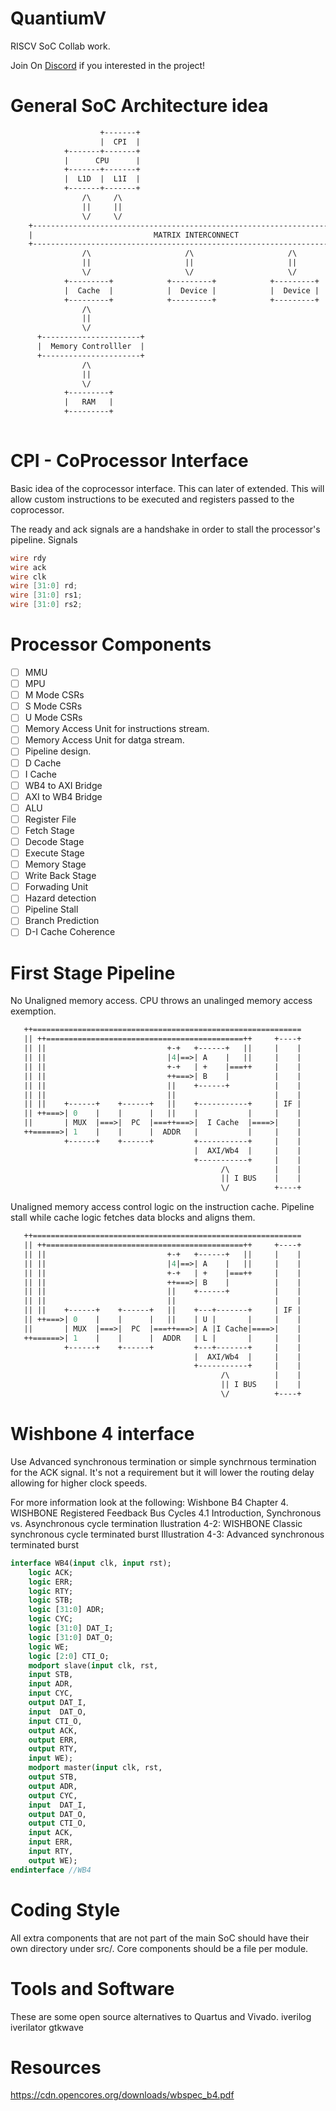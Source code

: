 # QuantiumV
RISCV SoC Collab work.

Join On [Discord](https://discord.gg/sQjhBvWXjF) if you interested in the project!

# General SoC Architecture idea
```sv
                    +-------+
                    |  CPI  |
            +-------+-------+
            |      CPU      |
            +-------+-------+
            |  L1D  |  L1I  |
            +-------+-------+
                /\     /\
                ||     ||
                \/     \/
    +------------------------------------------------------------------+
    |                           MATRIX INTERCONNECT                    |
    +------------------------------------------------------------------+
                /\                     /\                     /\
                ||                     ||                     ||
                \/                     \/                     \/
            +---------+            +---------+            +---------+
            |  Cache  |            |  Device |            |  Device |
            +---------+            +---------+            +---------+
                /\
                ||
                \/
      +----------------------+
      |  Memory Controlller  |
      +----------------------+
                /\
                ||
                \/
            +---------+
            |   RAM   |
            +---------+
            
```

# CPI - CoProcessor Interface
Basic idea of the coprocessor interface. This can later of extended.
This will allow custom instructions to be executed and registers passed to the coprocessor.

The ready and ack signals are a handshake in order to stall the processor's pipeline.
Signals
```verilog
wire rdy
wire ack
wire clk
wire [31:0] rd;
wire [31:0] rs1;
wire [31:0] rs2;
```

# Processor Components
 - [ ] MMU
 - [ ] MPU
 - [ ] M Mode CSRs
 - [ ] S Mode CSRs
 - [ ] U Mode CSRs
 - [ ] Memory Access Unit for instructions stream.
 - [ ] Memory Access Unit for datga stream.
 - [ ] Pipeline design.
 - [ ] D Cache
 - [ ] I Cache
 - [ ] WB4 to AXI Bridge
 - [ ] AXI to WB4 Bridge
 - [ ] ALU
 - [ ] Register File
 - [ ] Fetch Stage
 - [ ] Decode Stage
 - [ ] Execute Stage
 - [ ] Memory Stage
 - [ ] Write Back Stage
 - [ ] Forwading Unit
 - [ ] Hazard detection
 - [ ] Pipeline Stall
 - [ ] Branch Prediction
 - [ ] D-I Cache Coherence

# First Stage Pipeline

No Unaligned memory access. CPU throws an unalinged memory access exemption.

```sv
   ++============================================================
   || ++============================================++     +----+
   || ||                           +-+   +------+   ||     |    |
   || ||                           |4|==>| A    |   ||     |    |
   || ||                           +-+   | +    |===++     |    |
   || ||                           ++===>| B    |          |    |
   || ||                           ||    +------+          |    |
   || ||                           ||                      |    |
   || ||    +------+    +------+   ||    +-----------+     | IF |
   || ++===>| 0    |    |      |   ||    |           |     |    |
   ||       | MUX  |===>|  PC  |===++===>|  I Cache  |====>|    |
   ++======>| 1    |    |      |  ADDR   |           |     |    |
            +------+    +------+         +-----------+     |    |
                                         |  AXI/Wb4  |     |    |
                                         +-----------+     |    |
                                               /\          |    |
                                               || I BUS    |    |
                                               \/          +----+
```

Unaligned memory access control logic on the instruction cache. 
Pipeline stall while cache logic fetches data blocks and aligns them.

```sv
   ++============================================================
   || ++============================================++     +----+
   || ||                           +-+   +------+   ||     |    |
   || ||                           |4|==>| A    |   ||     |    |
   || ||                           +-+   | +    |===++     |    |
   || ||                           ++===>| B    |          |    |
   || ||                           ||    +------+          |    |
   || ||                           ||                      |    |
   || ||    +------+    +------+   ||    +---+-------+     | IF |
   || ++===>| 0    |    |      |   ||    | U |       |     |    |
   ||       | MUX  |===>|  PC  |===++===>| A |I Cache|====>|    |
   ++======>| 1    |    |      |  ADDR   | L |       |     |    |
            +------+    +------+         +---+-------+     |    |
                                         |  AXI/Wb4  |     |    |
                                         +-----------+     |    |
                                               /\          |    |
                                               || I BUS    |    |
                                               \/          +----+
```                                             
# Wishbone 4 interface

Use Advanced synchronous termination or simple synchrnous termination for the ACK signal. 
It's not a requirement but it will lower the routing delay allowing for higher clock speeds.

For more information look at the following:
Wishbone B4 Chapter 4. WISHBONE Registered Feedback Bus Cycles
    4.1 Introduction, Synchronous vs. Asynchronous cycle termination
    llustration 4-2: WISHBONE Classic synchronous cycle terminated burst
    Illustration 4-3: Advanced synchronous terminated burst

```sv
interface WB4(input clk, input rst);
    logic ACK;
    logic ERR;
    logic RTY;
    logic STB;
    logic [31:0] ADR;
    logic CYC;
    logic [31:0] DAT_I;
    logic [31:0] DAT_O;
    logic WE;
    logic [2:0] CTI_O;
    modport slave(input clk, rst,
    input STB,
    input ADR,
    input CYC,
    output DAT_I,
    input  DAT_O,
    input CTI_O,
    output ACK,
    output ERR,
    output RTY,
    input WE);
    modport master(input clk, rst,
    output STB,
    output ADR,
    output CYC,
    input  DAT_I,
    output DAT_O,
    output CTI_O,
    input ACK,
    input ERR,
    input RTY,
    output WE);
endinterface //WB4
```

# Coding Style
All extra components that are not part of the main SoC should have their own directory under src/.
Core components should be a file per module.

# Tools and Software
These are some open source alternatives to Quartus and Vivado. 
iverilog
iverilator
gtkwave

# Resources
https://cdn.opencores.org/downloads/wbspec_b4.pdf
